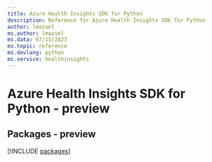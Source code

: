 ```yaml
---
title: Azure Health Insights SDK for Python
description: Reference for Azure Health Insights SDK for Python
author: lmazuel
ms.author: lmazuel
ms.data: 07/11/2023
ms.topic: reference
ms.devlang: python
ms.service: healthinsights
---
```

# Azure Health Insights SDK for Python - preview
## Packages - preview
[!INCLUDE [packages](health-insights-index.md)]